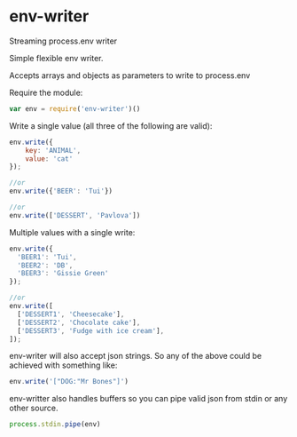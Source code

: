 env-writer
==========

Streaming process.env writer

Simple flexible env writer.

Accepts arrays and objects as parameters to write
to process.env


Require the module:

```js
var env = require('env-writer')()
```

Write a single value (all three of the following are valid):

```js
env.write({
    key: 'ANIMAL',
    value: 'cat'
});

//or
env.write({'BEER': 'Tui'})

//or
env.write(['DESSERT', 'Pavlova'])
```

Multiple values with a single write:

```js
env.write({
  'BEER1': 'Tui',
  'BEER2': 'DB',
  'BEER3': 'Gissie Green'
});

//or
env.write([
  ['DESSERT1', 'Cheesecake'],
  ['DESSERT2', 'Chocolate cake'],
  ['DESSERT3', 'Fudge with ice cream'],
]);
```

env-writer will also accept json strings. So any of the above could be achieved with something like:

```js
env.write('["DOG:"Mr Bones"]')
```

env-writter also handles buffers so you can pipe valid json from stdin or any other source.

```js
process.stdin.pipe(env)
```
